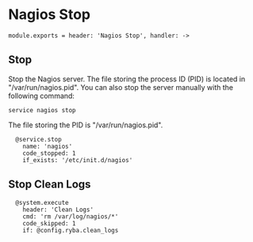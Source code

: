 
# Nagios Stop

    module.exports = header: 'Nagios Stop', handler: ->

## Stop

Stop the Nagios server. The file storing the process ID (PID) is located in
"/var/run/nagios.pid". You can also stop the server manually with the following
command:

```
service nagios stop
```

The file storing the PID is "/var/run/nagios.pid".

      @service.stop
        name: 'nagios'
        code_stopped: 1
        if_exists: '/etc/init.d/nagios'

## Stop Clean Logs

      @system.execute
        header: 'Clean Logs'
        cmd: 'rm /var/log/nagios/*'
        code_skipped: 1
        if: @config.ryba.clean_logs
